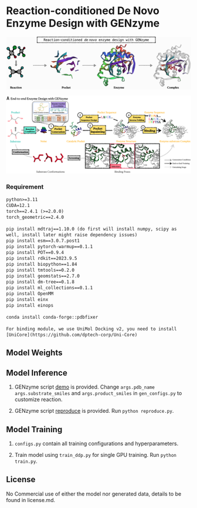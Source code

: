 # Reaction-conditioned De Novo Enzyme Design with GENzyme

![genzyme](./image/genzyme.jpg)

![workflow](./image/workflow.jpg)


### Requirement
```
python>=3.11
CUDA=12.1
torch==2.4.1 (>=2.0.0)
torch_geometric==2.4.0

pip install mdtraj==1.10.0 (do first will install numpy, scipy as well, install later might raise dependency issues)
pip install esm==3.0.7.post1
pip install pytorch-warmup==0.1.1
pip install POT==0.9.4
pip install rdkit==2023.9.5
pip install biopython==1.84
pip install tmtools==0.2.0
pip install geomstats==2.7.0
pip install dm-tree==0.1.8
pip install ml_collections==0.1.1
pip install OpenMM
pip install einx
pip install einops

conda install conda-forge::pdbfixer

For binding module, we use UniMol Docking v2, you need to install [UniCore](https://github.com/dptech-corp/Uni-Core)
```
## Model Weights

## Model Inference

1. GENzyme script [demo](https://github.com/WillHua127/GENzyme/blob/main/generate.py) is provided. Change ```args.pdb_name``` ```args.substrate_smiles``` and ```args.product_smiles``` in ```gen_configs.py``` to customize reaction.

2. GENzyme script [reproduce](https://github.com/WillHua127/GENzyme/blob/main/reproduce.py) is provided. Run ```python reproduce.py```.

## Model Training

1. ```configs.py``` contain all training configurations and hyperparameters.

2. Train model using ```train_ddp.py``` for single GPU training. Run ```python train.py```.

   
## License
No Commercial use of either the model nor generated data, details to be found in license.md.
